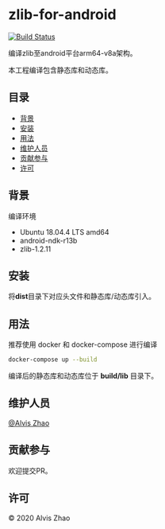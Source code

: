 # zlib-for-android

[![Build Status](https://img.shields.io/travis/com/alvisisme/android-zlib?style=flat-square)](https://travis-ci.com/alvisisme/android-zlib)

编译zlib至android平台arm64-v8a架构。

本工程编译包含静态库和动态库。

## 目录

- [背景](#背景)
- [安装](#安装)
- [用法](#用法)
- [维护人员](#维护人员)
- [贡献参与](#贡献参与)
- [许可](#许可)

## 背景

编译环境

* Ubuntu 18.04.4 LTS amd64
* android-ndk-r13b
* zlib-1.2.11

## 安装

将**dist**目录下对应头文件和静态库/动态库引入。

## 用法

推荐使用 docker 和 docker-compose 进行编译

```bash
docker-compose up --build
```

编译后的静态库和动态库位于 **build/lib** 目录下。

## 维护人员

[@Alvis Zhao](https://github.com/alvisisme)

## 贡献参与

欢迎提交PR。

## 许可

© 2020 Alvis Zhao
